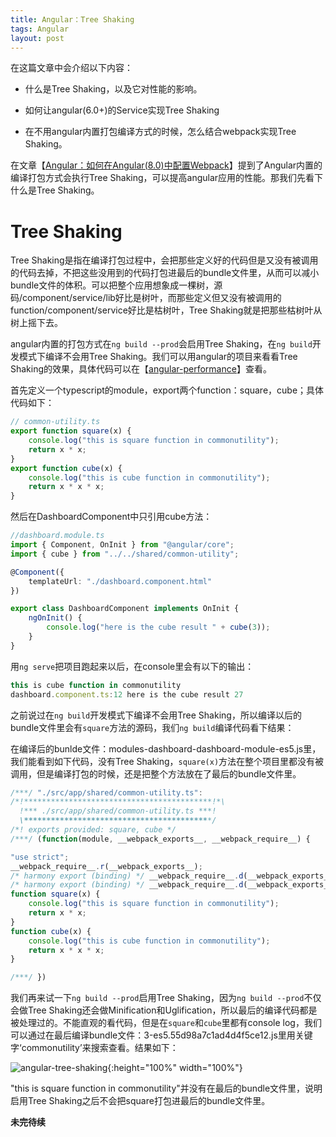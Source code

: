 ```yaml
---
title: Angular：Tree Shaking
tags: Angular
layout: post
---
```


在这篇文章中会介绍以下内容：

- 什么是Tree Shaking，以及它对性能的影响。

- 如何让angular(6.0+)的Service实现Tree Shaking

- 在不用angular内置打包编译方式的时候，怎么结合webpack实现Tree Shaking。


在文章【[Angular：如何在Angular(8.0)中配置Webpack](https://limeii.github.io/2019/08/angular-customize-webpack/)】提到了Angular内置的编译打包方式会执行Tree Shaking，可以提高angular应用的性能。那我们先看下什么是Tree Shaking。

# Tree Shaking

Tree Shaking是指在编译打包过程中，会把那些定义好的代码但是又没有被调用的代码去掉，不把这些没用到的代码打包进最后的bundle文件里，从而可以减小bundle文件的体积。可以把整个应用想象成一棵树，源码/component/service/lib好比是树叶，而那些定义但又没有被调用的function/component/service好比是枯树叶，Tree Shaking就是把那些枯树叶从树上摇下去。


angular内置的打包方式在```ng build --prod```会启用Tree Shaking，在```ng build```开发模式下编译不会用Tree Shaking。我们可以用angular的项目来看看Tree Shaking的效果，具体代码可以在【[angular-performance](https://github.com/LiMeii/angular-performance)】查看。


首先定义一个typescript的module，export两个function：square，cube；具体代码如下：

```ts
// common-utility.ts
export function square(x) {
    console.log("this is square function in commonutility");
    return x * x;
}
export function cube(x) {
    console.log("this is cube function in commonutility");
    return x * x * x;
}
```

然后在DashboardComponent中只引用cube方法：

```ts
//dashboard.module.ts
import { Component, OnInit } from "@angular/core";
import { cube } from "../../shared/common-utility";

@Component({
    templateUrl: "./dashboard.component.html"
})

export class DashboardComponent implements OnInit {
    ngOnInit() {
        console.log("here is the cube result " + cube(3));
    }
}
```
用```ng serve```把项目跑起来以后，在console里会有以下的输出：

```js
this is cube function in commonutility
dashboard.component.ts:12 here is the cube result 27
```

之前说过在```ng build```开发模式下编译不会用Tree Shaking，所以编译以后的bundle文件里会有```square```方法的源码，我们```ng build```编译代码看下结果：


在编译后的bunlde文件：modules-dashboard-dashboard-module-es5.js里，我们能看到如下代码，没有Tree Shaking，```square(x)```方法在整个项目里都没有被调用，但是编译打包的时候，还是把整个方法放在了最后的bundle文件里。

```js
/***/ "./src/app/shared/common-utility.ts":
/*!******************************************!*\
  !*** ./src/app/shared/common-utility.ts ***!
  \******************************************/
/*! exports provided: square, cube */
/***/ (function(module, __webpack_exports__, __webpack_require__) {

"use strict";
__webpack_require__.r(__webpack_exports__);
/* harmony export (binding) */ __webpack_require__.d(__webpack_exports__, "square", function() { return square; });
/* harmony export (binding) */ __webpack_require__.d(__webpack_exports__, "cube", function() { return cube; });
function square(x) {
    console.log("this is square function in commonutility");
    return x * x;
}
function cube(x) {
    console.log("this is cube function in commonutility");
    return x * x * x;
}

/***/ })
```

我们再来试一下```ng build --prod```启用Tree Shaking，因为```ng build --prod```不仅会做Tree Shaking还会做Minification和Uglification，所以最后的编译代码都是被处理过的。不能直观的看代码，但是在```square```和```cube```里都有console log，我们可以通过在最后编译bundle文件：3-es5.55d98a7c1ad4d4f5ce12.js里用关键字‘commonutility’来搜索查看。结果如下：

![angular-tree-shaking](https://limeii.github.io/assets/images/posts/angular/angular-tree-shaking01.png){:height="100%" width="100%"}

"this is square function in commonutility"并没有在最后的bundle文件里，说明启用Tree Shaking之后不会把square打包进最后的bundle文件里。

**未完待续**